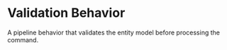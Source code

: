 # Validation Behavior

A pipeline behavior that validates the entity model before processing the command.
